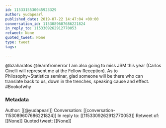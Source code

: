 ```yaml
---
id: 1153315530045923329
author: yudapearl
published_date: 2019-07-22 14:47:04 +00:00
conversation_id: 1153089607686221824
in_reply_to: 1153309262912770053
retweet: None
quoted_tweet: None
type: tweet
tags:

---
```


@bzaharatos @learnfromerror I am also going to miss JSM this  year (Carlos Cinelli will represent me at the Fellow Reception). As to Philosophy+Statistics seminar, glad someone will be there who can translate back to us, down in the trenches, speaking cause and effect. #Bookofwhy

### Metadata

Author: [[@yudapearl]]
Conversation: [[conversation-1153089607686221824]]
In reply to: [[1153309262912770053]]
Retweet of: [[None]]
Quoted tweet: [[None]]
